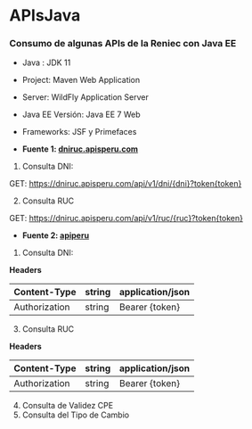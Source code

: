 # APIsJava
### Consumo de algunas APIs de la Reniec con Java EE

* Java : JDK 11
* Project: Maven Web Application
* Server: WildFly Application Server
* Java EE Versión: Java EE 7 Web
* Frameworks: JSF y Primefaces

* **Fuente 1: [dniruc.apisperu.com](https://dniruc.apisperu.com/api/v1/dni/)**

1. Consulta DNI:

GET: https://dniruc.apisperu.com/api/v1/dni/{dni}?token{token}

2. Consulta RUC

GET: https://dniruc.apisperu.com/api/v1/ruc/{ruc}?token{token}


* **Fuente 2: [apiperu](https://apiperu.dev/)**


1. Consulta DNI:

**Headers**

 Content-Type  | string     |  application/json
 ------------- | ---------- |  ------------------
 Authorization |  string    |  Bearer {token}


3. Consulta RUC

**Headers**

 Content-Type  | string     |  application/json
 ------------- | ---------- |  ------------------
 Authorization |   string   |  Bearer {token}


4. Consulta de Validez CPE
5. Consulta del Tipo de Cambio